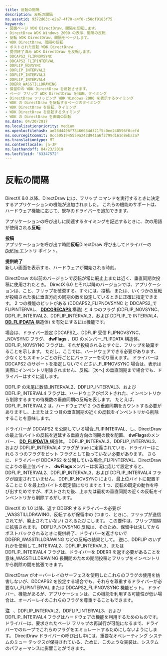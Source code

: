 ```yaml
---
title: 反転の間隔
description: 反転の間隔
ms.assetid: 9372d63c-e2a7-4f70-a4f0-c50df9183f75
keywords:
- 図面ページ WDK DirectDraw、間隔を反転します。
- DirectDraw WDK Windows 2000 の表示、間隔の反転
- 反転 WDK DirectDraw、間隔をページします。
- WDK DirectDraw、間隔の反転
- ポストされた反転 WDK DirectDraw
- 提供終了済み WDK DirectDraw を反転します。
- DDCAPS2_FLIPNOVSYNC
- DDCAPS2_FLIPINTERVAL
- DDFLIP_NOVSYNC
- DDFLIP_INTERVAL2
- DDFLIP_INTERVAL3
- DDFLIP_INTERVAL4
- DDERR_WASSTILLDRAWING
- 保留中の WDK DirectDraw を反転させます。
- ページ フリップ WDK DirectDraw を描画、タイミング
- DirectDraw フリッピング WDK Windows 2000 を表示するタイミング
- WDK の DirectDraw を反転するページのタイミング
- WDK DirectDraw を反転、タイミング
- WDK DirectDraw を反転するタイミング
- WDK の DirectDraw を画面の回転
ms.date: 04/20/2017
ms.localizationpriority: medium
ms.openlocfilehash: ae28d4406f78466634d321f5c0ee240596f0cefd
ms.sourcegitcommit: 0cc5051945559a242d941a6f2799d161d8eba2a7
ms.translationtype: MT
ms.contentlocale: ja-JP
ms.lasthandoff: 04/23/2019
ms.locfileid: "63347572"
---
```

# <a name="flip-intervals"></a>反転の間隔


## <span id="ddk_flip_intervals_gg"></span><span id="DDK_FLIP_INTERVALS_GG"></span>


DirectX 6.0 以降、DirectDraw には、フリップ コマンドを実行するときに決定するアプリケーションの機能が追加されました。 これらの機能のサポートは、ハードウェア機能に応じて、既存のドライバーを追加できます。

アプリケーションの呼び出しに関連するタイミングを記述するときに、次の用語が使用される**反転**:

<span id="Posted"></span><span id="posted"></span><span id="POSTED"></span>**投稿**  
アプリケーションを呼び出す時間**反転**DirectDraw 呼び出してドライバーの[ *DdFlip* ](https://msdn.microsoft.com/library/windows/hardware/ff549306)エントリ ポイント。

<span id="Retired"></span><span id="retired"></span><span id="RETIRED"></span>**提供終了**  
新しい画面を表示する、ハードウェアが開始される時刻。

DirectDraw の以前のバージョンで反転が常に廃止上または近く、垂直同期次投稿に使用されたとき。 DirectX 6.0 とそれ以降のバージョンでは、アプリケーションは、こと、フリップを破棄する、すぐには、投稿、または、いくつかの反転が投稿された後に垂直方向の同期の数を設定しているときに正確に指定できます。 2 つの機能のビットがある (DDCAPS2\_FLIPNOVSYNC と DDCAPS2\_で FLIPINTERVAL、 [ **DDCORECAPS** ](https://msdn.microsoft.com/library/windows/hardware/ff549248)構造) と 4 つのフラグ (DDFLIP\_NOVSYNC、DDFLIP\_INTERVAL2、DDFLIP\_INTERVAL3、および DDFLIP\_で INTERVAL4、 [ **DD\_FLIPDATA** ](https://msdn.microsoft.com/library/windows/hardware/ff551520)構造体) を有効にするには機能です。

場合は、ドライバー設定 DDCAPS2\_、DDFLIP 受信 FLIPNOVSYNC、\_NOVSYNC フラグ、 **dwFlags** 、DD のメンバー\_FLIPDATA 構造体。 DDFLIP\_NOVSYNC フラグは、それが投稿されるとすぐに、フリップを破棄することを示します。 ただし、ここでは、ハードウェアできる必要があります、少なくともスキャンごとの行ごとにバッファーを切り替えます。 ドライバーは DDCAPS2 のサポートを指定しないでください\_FLIPNOVSYNC 場合は、表示は実際にインベントリ削除されません、反転、[次へ] の垂直同期まで場合でも、ドライバーはすぐに返します。

DDFLIP の末尾に数値\_INTERVAL2、DDFLIP\_INTERVAL3、および DDFLIP\_INTERVAL4 フラグは、ハードウェアがポストされた、インベントリから削除するまでの待機数の垂直同期の反転を表します。 たとえば、DDFLIP\_INTERVAL2 は、ハードウェアが 2 つの垂直同期をカウントする必要がありますし、上または 2 つ目の垂直同期の近くの反転をインベントリから削除することを意味します。

ドライバーが DDCAPS2 を公開している場合\_FLIPINTERVAL、し、DirectDraw の最上位バイトの反転を遅延する垂直方向の同期の数を配置、 **dwFlags**のメンバー、 [ **DD\_FLIPDATA** ](https://msdn.microsoft.com/library/windows/hardware/ff551520)構造体。 DDFLIP\_INTERVAL2、DDFLIP\_INTERVAL3、および DDFLIP\_INTERVAL4 フラグが true に定義されている、ドライバーはこれら 3 つのフラグをビット フラグとして扱っていない必要があります。 さらに、ドライバーが DDCAPS2 を公開している場合\_FLIPINTERVAL、DirectDraw によりの最上位バイト、 **dwFlags**メンバーは状況に応じて設定すると、DDFLIP\_INTERVAL2、DDFLIP\_INTERVAL3、および DDFLIP\_INTERVAL4 フラグが設定されていません。 DDFLIP\_NOVSYNC により、最上位バイトに配置することに 0 を最上位バイトの既定値になりますと 1 つ、反転の既定の動作を呼び出すためですが、ポストされた後、上または最初の垂直同期の近くの反転をインベントリから削除するがします。

DirectX の 1.0 以降、返す DDERR するドライバーの必要が\_WASSTILLDRAWING、反転するが保留中の (つまり、ときに、フリップが送信されてが、廃止されていない) されるたびにします。 この要件は、フリップ間隔に拡張されます。 DDFLIP\_NOVSYNC 反転は、そのため、保留中は決してからポストバックされるときに提供終了、ドライバーを返さないで DDERR\_WASSTILLDRAWING などの反転の結果として。 逆に、DDFLIP のいずれかを使用して\_INTERVAL2、DDFLIP\_INTERVAL3、または DDFLIP\_INTERVAL4 フラグは、ドライバーを DDERR を返す必要があることを意味\_WASSTILLDRAWING 長期間のための期間投稿とフリップをインベントリから削除の間を拡張できます。

DirectDraw がオーバーレイのサーフェスを使用したこれらのフラグの使用を妨害しないが、DDCAPS2 を設定する場合でも、それらを尊重するドライバーが必要ない\_FLIPINTERVAL または DDCAPS2\_FLIPNOVSYNC 機能ビット。 ドライバー、機能があるが、アプリケーションは、この機能を利用する可能性が低い場合は、オーバーレイのこれらのフラグを尊重することもできます。

**注**   、DDFLIP\_INTERVAL2、DDFLIP\_INTERVAL3、および DDFLIP\_INTERVAL4 フラグはハードウェアの機能を利用するためのものです。 ドライバーは、要求されたページ フリップの再試行が可能になるまで、ドライバーでのループでこれらのフラグをエミュレートするためにしないようにします。 DirectDraw ドライバーの呼び出し中には、重要なオペレーティング システムのミュー テックスが保持されている、ために、このような実装は、システムのパフォーマンスに影響ことができます。

 

 

 





